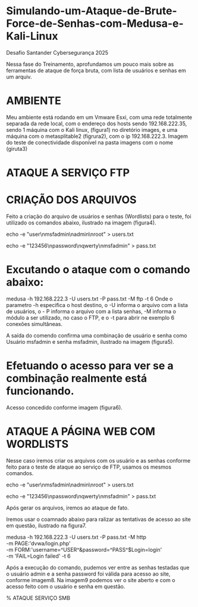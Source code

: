 # Simulando-um-Ataque-de-Brute-Force-de-Senhas-com-Medusa-e-Kali-Linux
Desafio Santander Cybersegurança 2025

Nessa fase do Treinamento, aprofundamos um pouco mais sobre as ferramentas de ataque de força bruta, com lista de usuários e senhas em um arquiv.

# AMBIENTE
Meu ambiente está rodando em um Vmware Esxi, com uma rede totalmente separada da rede local, com o endereço dos hosts sendo 192.168.222.35, sendo 1 máquina com o Kali linux, (figura1) no diretório images, e uma máquina com o metasplitable2 (figrura2), com o ip 192.168.222.3. Imagem do teste de conectividade disponível na pasta imagens com o nome (giruta3)

# ATAQUE A SERVIÇO FTP
# CRIAÇÃO DOS ARQUIVOS 
Feito a criação do arquivo de usuários e senhas (Wordlists) para o teste, foi utilizado os comandos abaixo, ilustrado na imagem (figura4).

echo -e "user\nmsfadmin\nadmin\nroot" > users.txt

echo -e "123456\npassword\nqwerty\nmsfadmin" > pass.txt

# Excutando o ataque com o comando abaixo:

medusa -h 192.168.222.3 -U users.txt -P pass.txt -M ftp -t 6
Onde o parametro -h especifica o host destino, o -U informa o arquivo com a lista de usuários, o - P informa o arquivo com a lista senhas, -M informa o módulo a ser utilizado, no caso o FTP, e o -t para abrir ne exemplo 6 conexões simultâneas.

A saída do comendo confirma uma combinação de usuário e senha como Usuário msfadmin e senha msfadmin, ilustrado na imagem (figura5).

# Efetuando o acesso para ver se a combinação realmente está funcionando.

Acesso concedido conforme imagem (figura6).

# ATAQUE A PÁGINA WEB COM WORDLISTS


Nesse caso iremos criar os arquivos com os usuário e as senhas conforme feito para o teste de ataque ao serviço de FTP, usamos os mesmos comandos.

echo -e "user\nmsfadmin\nadmin\nroot" > users.txt

echo -e "123456\npassword\nqwerty\nmsfadmin" > pass.txt

Após gerar os arquivos, iremos ao ataque de fato.

Iremos usar o coamnado abaixo para ralizar as tentativas de acesso ao site em questão, ilustrado na figura7.

medusa -h 192.168.222.3 -U users.txt -P pass.txt -M http \
-m PAGE:'dvwa/login.php' \
-m FORM:'username=^USER^&password=^PASS^$Login=login' \
-m 'FAIL=Login failed' -t 6

Após a execução do comando, pudemos ver entre as senhas testadas que o usuário admin e a senha password foi válida para acesso ao site, conforme imagem8.
Na imagem9 podemos ver o site aberto e com o acesso feito com o usuário e senha em questão.

% ATAQUE SERVIÇO SMB




